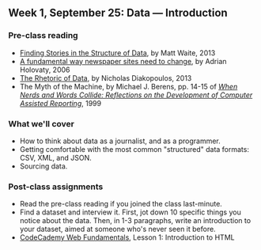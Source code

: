 ## Week 1, September 25: Data — Introduction

### Pre-class reading

- [Finding Stories in the Structure of Data](http://source.mozillaopennews.org/en-US/learning/finding-stories-structure-data/), by Matt Waite, 2013
- [A fundamental way newspaper sites need to change](http://www.holovaty.com/writing/fundamental-change/), by Adrian Holovaty, 2006
- [The Rhetoric of Data](http://towcenter.org/blog/the-rhetoric-of-data/), by Nicholas Diakopoulos, 2013
- The Myth of the Machine, by Michael J. Berens, pp. 14-15 of [*When Nerds and Words Collide: Reflections on the Development of Computer Assisted Reporting*](https://www.documentcloud.org/documents/757701-nerds-and-words.html), 1999

### What we'll cover

- How to think about data as a journalist, and as a programmer. 
- Getting comfortable with the most common "structured" data formats: CSV, XML, and JSON. 
- Sourcing data.

### Post-class assignments

- Read the pre-class reading if you joined the class last-minute.
- Find a dataset and interview it. First, jot down 10 specific things you notice about the data. Then, in 1-3 paragraphs, write an introduction to your dataset, aimed at someone who's never seen it before.
- [CodeCademy Web Fundamentals](http://www.codecademy.com/tracks/web), Lesson 1: Introduction to HTML
